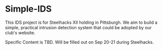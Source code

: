 # Simple-IDS
This IDS project is for Steelhacks XII holding in Pittsburgh. We aim to build a simple, practical intrusion detection system that could be adopted by our club's website.

Specific Content is TBD. Will be filled out on Sep 20-21 during Steelhacks.
